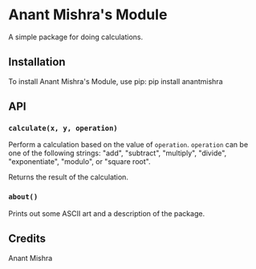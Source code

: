 # Anant Mishra's Module

A simple package for doing calculations.

## Installation

To install Anant Mishra's Module, use pip:
pip install anantmishra

## API

### `calculate(x, y, operation)`

Perform a calculation based on the value of `operation`. `operation` can be one of the following strings: "add", "subtract", "multiply", "divide", "exponentiate", "modulo", or "square root".

Returns the result of the calculation.

### `about()`

Prints out some ASCII art and a description of the package.

## Credits

Anant Mishra

